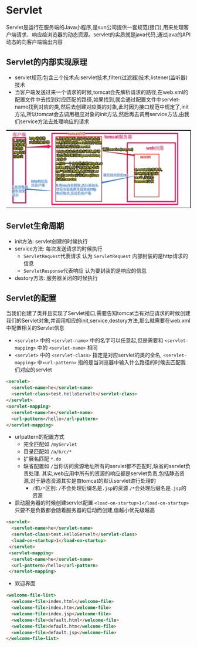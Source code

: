 # Servlet

Servlet是运行在服务端的Java小程序,是sun公司提供一套规范(接口),用来处理客户端请求、响应给浏览器的动态资源。servlet的实质就是java代码,通过java的API 动态的向客户端输出内容

## Servlet的内部实现原理

- servlet规范:包含三个技术点:servlet技术,filter(过滤器)技术,listener(监听器)技术
- 当客户端发送过来一个请求的时候,tomcat会先解析请求的路径,在web.xml的配置文件中去找到对应匹配的路径,如果找到,就会通过配置文件中servlet­name找到对应的类,然后去创建对应类的对象,此时因为接口规范中规定了,init方法,所以tomcat会去调用相应对象的init方法,然后再去调用service方法,由我们service方法去处理响应的请求

![](img/1.png)

## Servlet生命周期

- init方法: servlet创建的时候执行
- service方法: 每次发送请求的时候执行  
  - `ServletRequest`代表请求 认为 `ServletRequest` 内部封装的是http请求的信息
  - `ServletResponse`代表响应 认为要封装的是响应的信息
- destory方法: 服务器关闭的时候执行

## Servlet的配置
当我们创建了类并且实现了Servlet接口,需要告知tomcat当有对应请求的时候创建我们的Servlet对象,并调用相应的init,service,destory方法,那么就需要在web.xml中配置相关的Servlet信息

- `<servlet>` 中的 `<servlet-name>` 中的名字可以任意起,但是需要和 `<servlet-mapping>` 中的 `<servlet-name>` 相同
 - `<servlet>` 中的 `<servlet-class>` 指定是对应servlet的类的全名, `<servlet-mapping>` 中`<url-pattern>` 指的是当浏览器中输入什么路径的时候去匹配我们对应的servlet
```html
<servlet>
  <servlet-name>he</servlet-name>
  <servlet-class>test.HelloServelt</servlet-class>
</servlet>
<servlet-mapping>
  <servlet-name>he</servlet-name>
  <url-pattern>/hello</url-pattern>
</servlet-mapping>
```

- url­pattern的配置方式
  - 完全匹配如 `/myServlet`
  - 目录匹配如 `/a/b/c/*`
  - 扩展名匹配 `*.do`
  - 缺省配置如 `/`当你访问资源地址所有的servlet都不匹配时,缺省的servlet负责处理. 其实,web应用中所有的资源的响应都是servlet负责,包括静态资源,对于静态资源其实是由tomcat的默认servlet进行处理的
    - `/`和`/*`区别: `/`不会处理后缀名是`.jsp`的资源 `/*`会处理后缀名是`.jsp`的资源
- 启动服务器的时候创建servlet配置 `<load-on-startup>1</load-on-startup>` 只要不是负数都会随着服务器的启动而创建,值越小优先级越高  
```html
<servlet>
  <servlet-name>he</servlet-name>
  <servlet-class>test.HelloServelt</servlet-class>
  <load-on-startup>1</load-on-startup>
 </servlet>
 <servlet-mapping>
  <servlet-name>he</servlet-name>
  <url-pattern>/hello</url-pattern>
 </servlet-mapping>
```

- 欢迎界面
```html
<welcome-file-list>
  <welcome-file>index.html</welcome-file>
  <welcome-file>index.htm</welcome-file>
  <welcome-file>index.jsp</welcome-file>
  <welcome-file>default.html</welcome-file>
  <welcome-file>default.htm</welcome-file>
  <welcome-file>default.jsp</welcome-file>
</welcome-file-list>
```